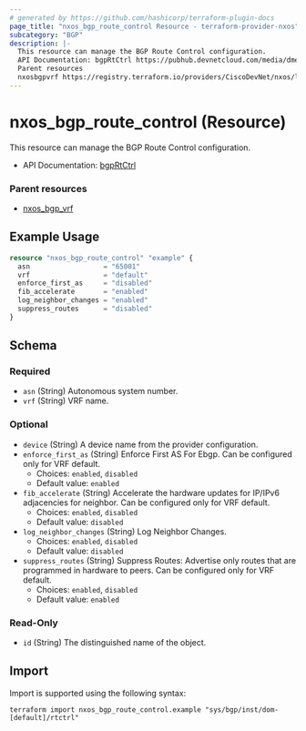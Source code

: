 ```yaml
---
# generated by https://github.com/hashicorp/terraform-plugin-docs
page_title: "nxos_bgp_route_control Resource - terraform-provider-nxos"
subcategory: "BGP"
description: |-
  This resource can manage the BGP Route Control configuration.
  API Documentation: bgpRtCtrl https://pubhub.devnetcloud.com/media/dme-docs-10-2-2/docs/Routing%20and%20Forwarding/bgp:RtCtrl/
  Parent resources
  nxosbgpvrf https://registry.terraform.io/providers/CiscoDevNet/nxos/latest/docs/resources/bgp_vrf
---
```


# nxos_bgp_route_control (Resource)

This resource can manage the BGP Route Control configuration.

- API Documentation: [bgpRtCtrl](https://pubhub.devnetcloud.com/media/dme-docs-10-2-2/docs/Routing%20and%20Forwarding/bgp:RtCtrl/)

### Parent resources

- [nxos_bgp_vrf](https://registry.terraform.io/providers/CiscoDevNet/nxos/latest/docs/resources/bgp_vrf)

## Example Usage

```terraform
resource "nxos_bgp_route_control" "example" {
  asn                  = "65001"
  vrf                  = "default"
  enforce_first_as     = "disabled"
  fib_accelerate       = "enabled"
  log_neighbor_changes = "enabled"
  suppress_routes      = "disabled"
}
```

<!-- schema generated by tfplugindocs -->
## Schema

### Required

- `asn` (String) Autonomous system number.
- `vrf` (String) VRF name.

### Optional

- `device` (String) A device name from the provider configuration.
- `enforce_first_as` (String) Enforce First AS For Ebgp. Can be configured only for VRF default.
  - Choices: `enabled`, `disabled`
  - Default value: `enabled`
- `fib_accelerate` (String) Accelerate the hardware updates for IP/IPv6 adjacencies for neighbor. Can be configured only for VRF default.
  - Choices: `enabled`, `disabled`
  - Default value: `disabled`
- `log_neighbor_changes` (String) Log Neighbor Changes.
  - Choices: `enabled`, `disabled`
  - Default value: `disabled`
- `suppress_routes` (String) Suppress Routes: Advertise only routes that are programmed in hardware to peers. Can be configured only for VRF default.
  - Choices: `enabled`, `disabled`
  - Default value: `enabled`

### Read-Only

- `id` (String) The distinguished name of the object.

## Import

Import is supported using the following syntax:

```shell
terraform import nxos_bgp_route_control.example "sys/bgp/inst/dom-[default]/rtctrl"
```
